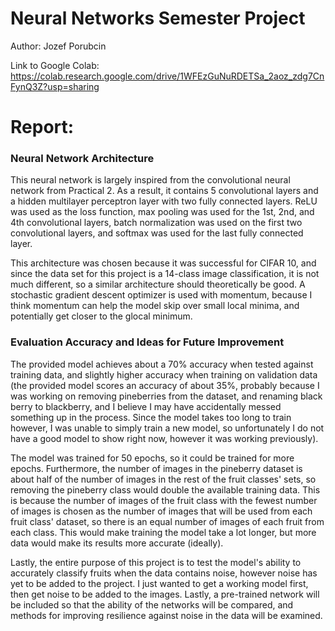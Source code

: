 # Neural Networks Semester Project
Author: Jozef Porubcin

Link to Google Colab: https://colab.research.google.com/drive/1WFEzGuNuRDETSa_2aoz_zdg7CnFynQ3Z?usp=sharing

# Report:

### Neural Network Architecture

This neural network is largely inspired from the convolutional neural network from Practical 2. As a result, it contains 5 convolutional layers and a hidden multilayer perceptron layer with two fully connected layers. ReLU was used as the loss function, max pooling was used for the 1st, 2nd, and 4th convolutional layers, batch normalization was used on the first two convolutional layers, and softmax was used for the last fully connected layer.

This architecture was chosen because it was successful for CIFAR 10, and since the data set for this project is a 14-class image classification, it is not much different, so a similar architecture should theoretically be good. A stochastic gradient descent optimizer is used with momentum, because I think momentum can help the model skip over small local minima, and potentially get closer to the glocal minimum.

### Evaluation Accuracy and Ideas for Future Improvement

The provided model achieves about a 70% accuracy when tested against training data, and slightly higher accuracy when training on validation data (the provided model scores an accuracy of about 35%, probably because I was working on removing pineberries from the dataset, and renaming black berry to blackberry, and I believe I may have accidentally messed something up in the process. Since the model takes too long to train however, I was unable to simply train a new model, so unfortunately I do not have a good model to show right now, however it was working previously).

The model was trained for 50 epochs, so it could be trained for more epochs. Furthermore, the number of images in the pineberry dataset is about half of the number of images in the rest of the fruit classes' sets, so removing the pineberry class would double the available training data. This is because the number of images of the fruit class with the fewest number of images is chosen as the number of images that will be used from each fruit class' dataset, so there is an equal number of images of each fruit from each class. This would make training the model take a lot longer, but more data would make its results more accurate (ideally).

Lastly, the entire purpose of this project is to test the model's ability to accurately classify fruits when the data contains noise, however noise has yet to be added to the project. I just wanted to get a working model first, then get noise to be added to the images. Lastly, a pre-trained network will be included so that the ability of the networks will be compared, and methods for improving resilience against noise in the data will be examined.
